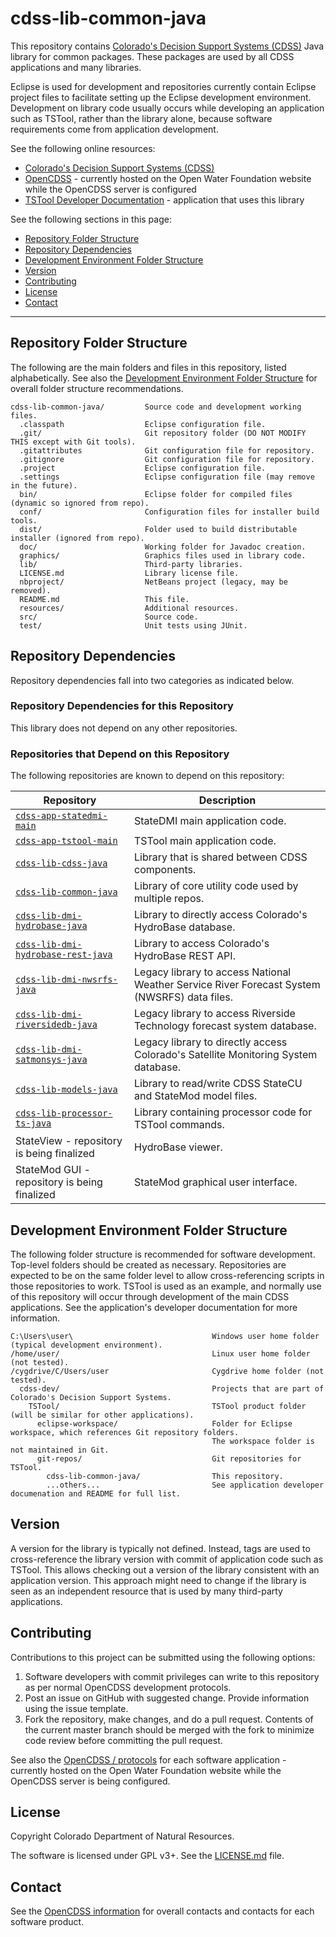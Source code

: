 # cdss-lib-common-java #

This repository contains [Colorado's Decision Support Systems (CDSS)](https://www.colorado.gov/cdss)
Java library for common packages.
These packages are used by all CDSS applications and many libraries.

Eclipse is used for development and repositories currently contain Eclipse project files to facilitate
setting up the Eclipse development environment.
Development on library code usually occurs while developing an application such as TSTool,
rather than the library alone, because software requirements come from application development.

See the following online resources:

* [Colorado's Decision Support Systems (CDSS)](http://cdss.state.co.us)
* [OpenCDSS](http://learn.openwaterfoundation.org/cdss-website-opencdss/) - currently
hosted on the Open Water Foundation website while the OpenCDSS server is configured
* [TSTool Developer Documentation](http://learn.openwaterfoundation.org/cdss-app-tstool-doc-dev/) - application that uses this library

See the following sections in this page:

* [Repository Folder Structure](#repository-folder-structure)
* [Repository Dependencies](#repository-dependencies)
* [Development Environment Folder Structure](#development-environment-folder-structure)
* [Version](#version)
* [Contributing](#contributing)
* [License](#license)
* [Contact](#contact)

--------

## Repository Folder Structure ##

The following are the main folders and files in this repository, listed alphabetically.
See also the [Development Environment Folder Structure](#development-environment-folder-structure)
for overall folder structure recommendations.

```
cdss-lib-common-java/         Source code and development working files.
  .classpath                  Eclipse configuration file.
  .git/                       Git repository folder (DO NOT MODIFY THIS except with Git tools).
  .gitattributes              Git configuration file for repository.
  .gitignore                  Git configuration file for repository.
  .project                    Eclipse configuration file.
  .settings                   Eclipse configuration file (may remove in the future).
  bin/                        Eclipse folder for compiled files (dynamic so ignored from repo).
  conf/                       Configuration files for installer build tools.
  dist/                       Folder used to build distributable installer (ignored from repo).
  doc/                        Working folder for Javadoc creation.
  graphics/                   Graphics files used in library code.
  lib/                        Third-party libraries.
  LICENSE.md                  Library license file.
  nbproject/                  NetBeans project (legacy, may be removed).
  README.md                   This file.
  resources/                  Additional resources.
  src/                        Source code.
  test/                       Unit tests using JUnit.
```

## Repository Dependencies ##

Repository dependencies fall into two categories as indicated below.

### Repository Dependencies for this Repository ###

This library does not depend on any other repositories.

### Repositories that Depend on this Repository ###

The following repositories are known to depend on this repository:

|**Repository**|**Description**|
|-------------------------------------------------------------------------------------------------------------|----------------------------------------------------|
|[`cdss-app-statedmi-main`](https://github.com/OpenCDSS/cdss-app-statedmi-main)                    |StateDMI main application code.|
|[`cdss-app-tstool-main`](https://github.com/OpenCDSS/cdss-app-tstool-main)                        |TSTool main application code.|
|[`cdss-lib-cdss-java`](https://github.com/OpenCDSS/cdss-lib-cdss-java)                            |Library that is shared between CDSS components.|
|[`cdss-lib-common-java`](https://github.com/OpenCDSS/cdss-lib-common-java)                        |Library of core utility code used by multiple repos.|
|[`cdss-lib-dmi-hydrobase-java`](https://github.com/OpenCDSS/cdss-lib-dmi-hydrobase-java)          |Library to directly access Colorado's HydroBase database.|
|[`cdss-lib-dmi-hydrobase-rest-java`](https://github.com/OpenCDSS/cdss-lib-dmi-hydrobase-rest-java)|Library to access Colorado's HydroBase REST API.|
|[`cdss-lib-dmi-nwsrfs-java`](https://github.com/OpenCDSS/cdss-lib-dmi-nwsrfs-java)                |Legacy library to access National Weather Service River Forecast System (NWSRFS) data files.|
|[`cdss-lib-dmi-riversidedb-java`](https://github.com/OpenCDSS/cdss-lib-dmi-riversidedb-java)      |Legacy library to access Riverside Technology forecast system database.|
|[`cdss-lib-dmi-satmonsys-java`](https://github.com/OpenCDSS/cdss-lib-dmi-satmonsys-java)          |Legacy library to directly access Colorado's Satellite Monitoring System database.|
|[`cdss-lib-models-java`](https://github.com/OpenCDSS/cdss-lib-models-java)                        |Library to read/write CDSS StateCU and StateMod model files.|
|[`cdss-lib-processor-ts-java`](https://github.com/OpenCDSS/cdss-lib-processor-ts-java)            |Library containing processor code for TSTool commands.|
|StateView - repository is being finalized                                                                    |HydroBase viewer.|
|StateMod GUI - repository is being finalized                                                                 |StateMod graphical user interface.|

## Development Environment Folder Structure ##

The following folder structure is recommended for software development.
Top-level folders should be created as necessary.
Repositories are expected to be on the same folder level to allow cross-referencing
scripts in those repositories to work.
TSTool is used as an example, and normally use of this repository will occur
through development of the main CDSS applications.
See the application's developer documentation for more information.

```
C:\Users\user\                               Windows user home folder (typical development environment).
/home/user/                                  Linux user home folder (not tested).
/cygdrive/C/Users/user                       Cygdrive home folder (not tested).
  cdss-dev/                                  Projects that are part of Colorado's Decision Support Systems.
    TSTool/                                  TSTool product folder (will be similar for other applications).
      eclipse-workspace/                     Folder for Eclipse workspace, which references Git repository folders.
                                             The workspace folder is not maintained in Git.
      git-repos/                             Git repositories for TSTool.
        cdss-lib-common-java/                This repository.
        ...others...                         See application developer documenation and README for full list.

```

## Version ##

A version for the library is typically not defined.
Instead, tags are used to cross-reference the library version with commit of application code such as TSTool.
This allows checking out a version of the library consistent with an application version.
This approach might need to change if the library is seen as an independent resource that is used by many third-party applications.

## Contributing ##

Contributions to this project can be submitted using the following options:

1. Software developers with commit privileges can write to this repository
as per normal OpenCDSS development protocols.
2. Post an issue on GitHub with suggested change.  Provide information using the issue template.
3. Fork the repository, make changes, and do a pull request.
Contents of the current master branch should be merged with the fork to minimize
code review before committing the pull request.

See also the [OpenCDSS / protocols](http://learn.openwaterfoundation.org/cdss-website-opencdss/) for each software application - currently
hosted on the Open Water Foundation website while the OpenCDSS server is
being configured.

## License ##

Copyright Colorado Department of Natural Resources.

The software is licensed under GPL v3+. See the [LICENSE.md](LICENSE.md) file.

## Contact ##

See the [OpenCDSS information](http://learn.openwaterfoundation.org/cdss-website-opencdss) for overall contacts and contacts for each software product.
